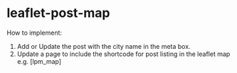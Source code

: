 ﻿# leaflet-post-map

How to implement:
1. Add or Update the post with the city name in the meta box.
2. Update a page to include the shortcode for post listing in the leaflet map e.g. [lpm_map]
